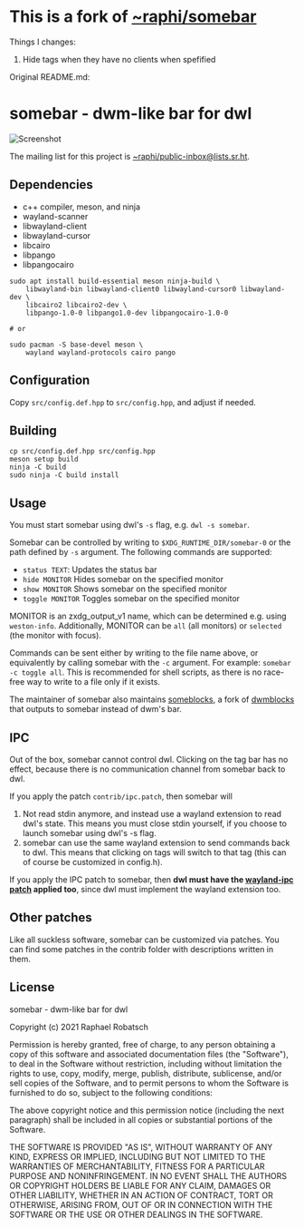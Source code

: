 # This is a fork of [~raphi/somebar](https://git.sr.ht/~raphi/somebar)
Things I changes:
1. Hide tags when they have no clients when spefified   

Original README.md:  
# somebar - dwm-like bar for dwl

![Screenshot](screenshot.png)

The mailing list for this project is
[~raphi/public-inbox@lists.sr.ht](mailto:~raphi/public-inbox@lists.sr.ht).

## Dependencies

* c++ compiler, meson, and ninja
* wayland-scanner
* libwayland-client
* libwayland-cursor
* libcairo
* libpango
* libpangocairo

```
sudo apt install build-essential meson ninja-build \
    libwayland-bin libwayland-client0 libwayland-cursor0 libwayland-dev \
    libcairo2 libcairo2-dev \
    libpango-1.0-0 libpango1.0-dev libpangocairo-1.0-0

# or

sudo pacman -S base-devel meson \
    wayland wayland-protocols cairo pango
```

## Configuration

Copy `src/config.def.hpp` to `src/config.hpp`, and adjust if needed.

## Building

```
cp src/config.def.hpp src/config.hpp
meson setup build
ninja -C build
sudo ninja -C build install
```

## Usage

You must start somebar using dwl's `-s` flag, e.g. `dwl -s somebar`.

Somebar can be controlled by writing to `$XDG_RUNTIME_DIR/somebar-0`
or the path defined by `-s` argument.
The following commands are supported:

* `status TEXT`: Updates the status bar
* `hide MONITOR` Hides somebar on the specified monitor
* `show MONITOR` Shows somebar on the specified monitor
* `toggle MONITOR` Toggles somebar on the specified monitor

MONITOR is an zxdg_output_v1 name, which can be determined e.g. using `weston-info`.
Additionally, MONITOR can be `all` (all monitors) or `selected` (the monitor with focus).

Commands can be sent either by writing to the file name above, or equivalently by calling
somebar with the `-c` argument. For example: `somebar -c toggle all`. This is recommended
for shell scripts, as there is no race-free way to write to a file only if it exists.

The maintainer of somebar also maintains
[someblocks](https://git.sr.ht/~raphi/someblocks/),
a fork of [dwmblocks](https://github.com/torrinfail/dwmblocks) that outputs
to somebar instead of dwm's bar.

## IPC

Out of the box, somebar cannot control dwl. Clicking on the tag bar has no
effect, because there is no communication channel from somebar back to dwl.

If you apply the patch `contrib/ipc.patch`, then somebar will

1. Not read stdin anymore, and instead use a wayland extension to read dwl's
   state. This means you must close stdin yourself, if you choose to launch
   somebar using dwl's -s flag.
2. somebar can use the same wayland extension to send commands back to dwl.
   This means that clicking on tags will switch to that tag (this can of course
   be customized in config.h).

If you apply the IPC patch to somebar, then
**dwl must have the [wayland-ipc patch](https://git.sr.ht/~raphi/dwl/blob/master/patches/wayland-ipc.patch) applied too**,
since dwl must implement the wayland extension too.

## Other patches

Like all suckless software, somebar can be customized via patches. You can find some patches in the contrib folder with descriptions written in them.

## License

somebar - dwm-like bar for dwl

Copyright (c) 2021 Raphael Robatsch

Permission is hereby granted, free of charge, to any person obtaining a copy of
this software and associated documentation files (the "Software"), to deal in
the Software without restriction, including without limitation the rights to
use, copy, modify, merge, publish, distribute, sublicense, and/or sell copies
of the Software, and to permit persons to whom the Software is furnished to do
so, subject to the following conditions:

The above copyright notice and this permission notice (including the next
paragraph) shall be included in all copies or substantial portions of the
Software.

THE SOFTWARE IS PROVIDED "AS IS", WITHOUT WARRANTY OF ANY KIND, EXPRESS OR
IMPLIED, INCLUDING BUT NOT LIMITED TO THE WARRANTIES OF MERCHANTABILITY,
FITNESS FOR A PARTICULAR PURPOSE AND NONINFRINGEMENT. IN NO EVENT SHALL THE
AUTHORS OR COPYRIGHT HOLDERS BE LIABLE FOR ANY CLAIM, DAMAGES OR OTHER
LIABILITY, WHETHER IN AN ACTION OF CONTRACT, TORT OR OTHERWISE, ARISING FROM,
OUT OF OR IN CONNECTION WITH THE SOFTWARE OR THE USE OR OTHER DEALINGS IN THE
SOFTWARE.
